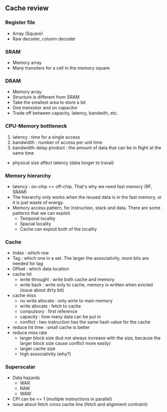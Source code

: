 ## Cache review
### Register file
- Array (Square)
- Raw decoder, column decoder

### SRAM
- Memory array
- Many transiters for a cell in the memory square

### DRAM
- Memory array
- Structure is different from SRAM
- Take the smallest area to store a bit
- One transistor and on capacitor
- Trade off between capacity, latency, bandwith, etc.

### CPU-Memory bottleneck
1. latency : time for a single access
2. bandwidth : number of access per unit time
3. bandwidth-delay product : the amount of data that can be in flight at the same time

- physical size affect latency (data longer to traval)

### Memory hierarchy
- latency : on-chip << off-chip. That's why we need fast memory (RF, SRAM)
- The hierarchy only works when the reused data is in the fast memory, or it is just waste of energy.
- Memory access pattern, for instruction, stack and data. There are some patterns that we can exploit.
    - Temporal locality
    - Spacial locality
    - Cache can exploit both of the locality

### Cache
- Index : which row
- Tag : which one in a set. The larger the associativity, more bits are needed for tag
- Offset : which data location
- cache hit
    - write throught : write both cache and memory
    - write back : write only to cache, memory is written when evicted (issue about dirty bit)
- cache miss
    - no write allocate : only wirte to main memory
    - write allocate : fetch to cache
    - compulsory : first reference
    - capacity : how many data can be put in
    - conflict : two instruction has the same hash value for the cache 
- reduce hit time : small cache is better
- reduce miss rate
    - larger block size (but not always increase with the size, because the larger block size cause conflict more easily)
    - larger cache size
    - high associativity (why?)

### Superscalar
- Data hazards
    - WAR
    - RAW
    - WAW
- CPI can be <= 1 (multiple instructions in parallel)
- issue about fetch cross cache line (fetch and alignment contraint)

